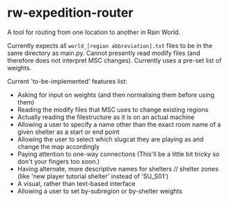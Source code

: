 # rw-expedition-router
A tool for routing from one location to another in Rain World.

Currently expects all `world_[region abbreviation].txt` files to be in the same directory as main.py.
Cannot presently read modify files (and therefore does not interpret MSC changes).
Currently uses a pre-set list of weights.

Current 'to-be-implemented' features list:

- Asking for input on weights (and then normalising them before using them)
- Reading the modify files that MSC uses to change existing regions
- Actually reading the filestructure as it is on an actual machine
- Allowing a user to specify a name other than the exact room name of a given shelter as a start or end point
- Allowing the user to select which slugcat they are playing as and change the map accordingly
- Paying attention to one-way connections (This'll be a little bit tricky so don't your fingers too soon.)
- Having alternate, more descriptive names for shelters // shelter zones (like 'new player tutorial shelter' instead of 'SU_S01')
- A visual, rather than text-based interface
- Allowing a user to set by-subregion or by-shelter weights
